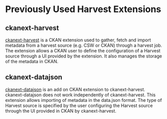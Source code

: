 # Previously Used Harvest Extensions

## ckanext-harvest

[ckanext-harvest](https://github.com/ckan/ckanext-harvest) is a CKAN extension used to gather, fetch and import metadata from a harvest source (e.g. CSW or CKAN) through a harvest job. The extension allows a CKAN user to define the configuration of a Harvest source through a UI provided by the extension. It also manages the storage of the metadata in CKAN.

## ckanext-datajson

[ckanext-datajson](https://github.com/GSA/ckanext-datajson) is an add on CKAN extension to ckanext-harvest. ckanext-datajson does not work independently of ckanext-harvest. This extension allows importing of metadata in the data.json format. The type of Harvest source is specified by the user configuring the Harvest source through the UI provided in CKAN by ckanext-harvest.
